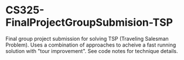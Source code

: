 # CS325-FinalProjectGroupSubmision-TSP
Final group project submission for solving TSP (Traveling Salesman Problem). Uses a combination of approaches to acheive a fast running solution with "tour improvement". See code notes for technique details.
